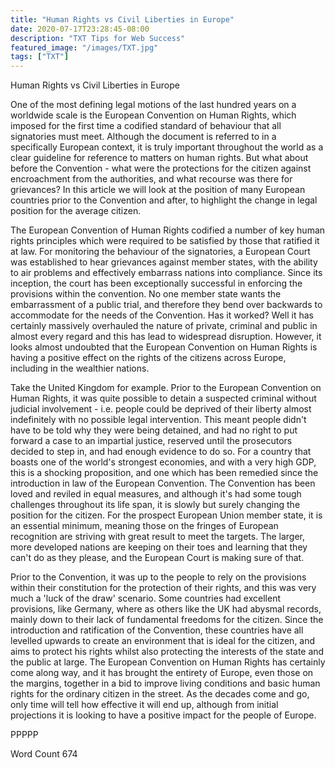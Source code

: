 ```yaml
---
title: "Human Rights vs Civil Liberties in Europe"
date: 2020-07-17T23:28:45-08:00
description: "TXT Tips for Web Success"
featured_image: "/images/TXT.jpg"
tags: ["TXT"]
---
```


Human Rights vs Civil Liberties in Europe

One of the most defining legal motions of the last hundred years on a worldwide scale is the European Convention on Human Rights, which imposed for the first time a codified standard of behaviour that all signatories must meet.  Although the document is referred to in a specifically European context, it is truly important throughout the world as a clear guideline for reference to matters on human rights.  But what about before the Convention - what were the protections for the citizen against encroachment from the authorities, and what recourse was there for grievances?  In this article we will look at the position of many European countries prior to the Convention and after, to highlight the change in legal position for the average citizen.

The European Convention of Human Rights codified a number of key human rights principles which were required to be satisfied by those that ratified it at law.  For monitoring the behaviour of the signatories, a European Court was established to hear grievances against member states, with the ability to air problems and effectively embarrass nations into compliance.  Since its inception, the court has been exceptionally successful in enforcing the provisions within the convention.  No one member state wants the embarrassment of a public trial, and therefore they bend over backwards to accommodate for the needs of the Convention.  Has it worked?  Well it has certainly massively overhauled the nature of private, criminal and public in almost every regard and this has lead to widespread disruption.  However, it looks almost undoubted that the European Convention on Human Rights is having a positive effect on the rights of the citizens across Europe, including in the wealthier nations.

Take the United Kingdom for example.  Prior to the European Convention on Human Rights, it was quite possible to detain a suspected criminal without judicial involvement - i.e. people could be deprived of their liberty almost indefinitely with no possible legal intervention.  This meant people didn't have to be told why they were being detained, and had no right to put forward a case to an impartial justice, reserved until the prosecutors decided to step in, and had enough evidence to do so.  For a country that boasts one of the world's strongest economies, and with a very high GDP, this is a shocking proposition, and one which has been remedied since the introduction in law of the European Convention.  The Convention has been loved and reviled in equal measures, and although it's had some tough challenges throughout its life span, it is slowly but surely changing the position for the citizen.  For the prospect European Union member state, it is an essential minimum, meaning those on the fringes of European recognition are striving with great result to meet the targets.  The larger, more developed nations are keeping on their toes and learning that they can't do as they please, and the European Court is making sure of that.  

Prior to the Convention, it was up to the people to rely on the provisions within their constitution for the protection of their rights, and this was very much a 'luck of the draw' scenario.  Some countries had excellent provisions, like Germany, where as others like the UK had abysmal records, mainly down to their lack of fundamental freedoms for the citizen.  Since the introduction and ratification of the Convention, these countries have all levelled upwards to create an environment that is ideal for the citizen, and aims to protect his rights whilst also protecting the interests of the state and the public at large.  The European Convention on Human Rights has certainly come along way, and it has brought the entirety of Europe, even those on the margins, together in a bid to improve living conditions and basic human rights for the ordinary citizen in the street.  As the decades come and go, only time will tell how effective it will end up, although from initial projections it is looking to have a positive impact for the people of Europe.

PPPPP

Word Count 674

